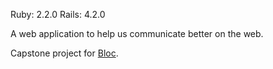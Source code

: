 
Ruby: 2.2.0
Rails: 4.2.0

A web application to help us communicate better on the web.

Capstone project for [Bloc](http://bloc.io).
